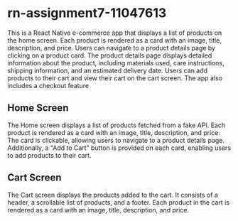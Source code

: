 # rn-assignment7-11047613

This is a React Native e-commerce app that displays a list of products on the home screen. Each product is rendered as a card with an image, title, description, and price. Users can navigate to a product details page by clicking on a product card. The product details page displays detailed information about the product, including materials used, care instructions, shipping information, and an estimated delivery date. Users can add products to their cart and view their cart on the cart screen. The app also includes a checkout feature

## Home Screen
The Home screen displays a list of products fetched from a fake API. Each product is rendered as a card with an image, title, description, and price. The card is clickable, allowing users to navigate to a product details page. Additionally, a "Add to Cart" button is provided on each card, enabling users to add products to their cart. 

## Cart Screen
The Cart screen displays the products added to the cart. It consists of a header, a scrollable list of products, and a footer. Each product in the cart is rendered as a card with an image, title, description, and price.
